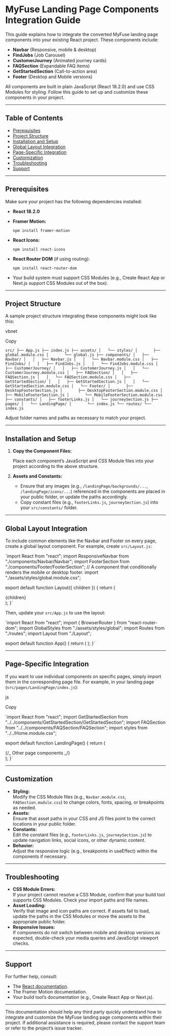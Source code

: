 # MyFuse Landing Page Components Integration Guide

This guide explains how to integrate the converted MyFuse landing page components into your existing React project. These components include:

- **Navbar** (Responsive, mobile & desktop)
- **FindJobs** (Job Carousel)
- **CustomerJourney** (Animated journey cards)
- **FAQSection** (Expandable FAQ items)
- **GetStartedSection** (Call-to-action area)
- **Footer** (Desktop and Mobile versions)

All components are built in plain JavaScript (React 18.2.0) and use CSS Modules for styling. Follow this guide to set up and customize these components in your project.

---

## Table of Contents

- [Prerequisites](#prerequisites)
- [Project Structure](#project-structure)
- [Installation and Setup](#installation-and-setup)
- [Global Layout Integration](#global-layout-integration)
- [Page-Specific Integration](#page-specific-integration)
- [Customization](#customization)
- [Troubleshooting](#troubleshooting)
- [Support](#support)

---

## Prerequisites

Make sure your project has the following dependencies installed:

- **React 18.2.0**
- **Framer Motion:**

  `npm install framer-motion`

- **React Icons:**

  `npm install react-icons`

- **React Router DOM** (if using routing):

  `npm install react-router-dom`

- Your build system must support CSS Modules (e.g., Create React App or Next.js support CSS Modules out of the box).

---

## Project Structure

A sample project structure integrating these components might look like this:

vbnet

Copy

`src/
├── App.js
├── index.js
├── assets/
│   └── styles/
│       ├── global.module.css
│       └── global.js
├── components/
│   ├── Navbar/
│   │   ├── Navbar.js
│   │   └── Navbar.module.css
│   ├── FindJobs/
│   │   ├── FindJobs.js
│   │   └── FindJobs.module.css
│   ├── CustomerJourney/
│   │   ├── CustomerJourney.js
│   │   └── CustomerJourney.module.css
│   ├── FAQSection/
│   │   ├── FAQSection.js
│   │   └── FAQSection.module.css
│   ├── GetStartedSection/
│   │   ├── GetStartedSection.js
│   │   └── GetStartedSection.module.css
│   └── Footer/
│       ├── DesktopFooterSection.js
│       ├── DesktopFooterSection.module.css
│       ├── MobileFooterSection.js
│       └── MobileFooterSection.module.css
├── constants/
│   ├── footerLinks.js
│   └── journeySection.js
├── pages/
│   └── LandingPage/
│       └── index.js
└── routes/
    └── index.js`

Adjust folder names and paths as necessary to match your project.

---

## Installation and Setup

1.  **Copy the Component Files:**

    Place each component’s JavaScript and CSS Module files into your project according to the above structure.

2.  **Assets and Constants:**

    - Ensure that any images (e.g., `/landingPage/backgrounds/...`, `/landingPage/icons/...`) referenced in the components are placed in your public folder, or update the paths accordingly.
    - Copy constant files (e.g., `footerLinks.js`, `journeySection.js`) into your `src/constants/` folder.

---

## Global Layout Integration

To include common elements like the Navbar and Footer on every page, create a global layout component. For example, create `src/Layout.js`:

`import React from "react";
import ResponsiveNavbar from "./components/Navbar/Navbar";
import FooterSection from "./components/Footer/FooterSection"; // A component that conditionally renders the mobile or desktop footer.
import "./assets/styles/global.module.css";

export default function Layout({ children }) {
return (
<div>
<ResponsiveNavbar />
{children}
<FooterSection />
</div>
);
}`

Then, update your `src/App.js` to use the layout:

`import React from "react";
import { BrowserRouter } from "react-router-dom";
import GlobalStyles from "./assets/styles/global";
import Routes from "./routes";
import Layout from "./Layout";

export default function App() {
return (
<BrowserRouter>
<GlobalStyles />
<Layout>
<Routes />
</Layout>
</BrowserRouter>
);
}`

---

## Page-Specific Integration

If you want to use individual components on specific pages, simply import them in the corresponding page file. For example, in your landing page (`src/pages/LandingPage/index.js`):

js

Copy

`import React from "react";
import GetStartedSection from "../../components/GetStartedSection/GetStartedSection";
import FAQSection from "../../components/FAQSection/FAQSection";
import styles from "../../Home.module.css";

export default function LandingPage() {
return (
<div className={styles.container}>
<GetStartedSection />
<FAQSection />
{/_ Other page components _/}
</div>
);
}`

---

## Customization

- **Styling:**  
  Modify the CSS Module files (e.g., `Navbar.module.css`, `FAQSection.module.css`) to change colors, fonts, spacing, or breakpoints as needed.
- **Assets:**  
  Ensure that asset paths in your CSS and JS files point to the correct locations in your public folder.
- **Constants:**  
  Edit the constant files (e.g., `footerLinks.js`, `journeySection.js`) to update navigation links, social icons, or other dynamic content.
- **Behavior:**  
  Adjust the responsive logic (e.g., breakpoints in useEffect) within the components if necessary.

---

## Troubleshooting

- **CSS Module Errors:**  
  If your project cannot resolve a CSS Module, confirm that your build tool supports CSS Modules. Check your import paths and file names.
- **Asset Loading:**  
  Verify that image and icon paths are correct. If assets fail to load, update the paths in the CSS Modules or move the assets to the appropriate public folder.
- **Responsive Issues:**  
  If components do not switch between mobile and desktop versions as expected, double-check your media queries and JavaScript viewport checks.

---

## Support

For further help, consult:

- The [React documentation](https://reactjs.org/).
- The Framer Motion documentation.
- Your build tool’s documentation (e.g., Create React App or Next.js).

---

This documentation should help any third party quickly understand how to integrate and customize the MyFuse landing page components within their project. If additional assistance is required, please contact the support team or refer to the project’s issue tracker.
